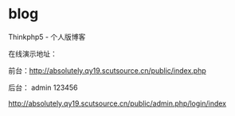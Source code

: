 # blog
Thinkphp5 - 个人版博客

在线演示地址：

前台：http://absolutely.qy19.scutsource.cn/public/index.php

后台： admin 123456

http://absolutely.qy19.scutsource.cn/public/admin.php/login/index  

